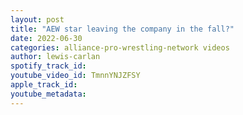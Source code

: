 ```yaml
---
layout: post
title: "AEW star leaving the company in the fall?"
date: 2022-06-30
categories: alliance-pro-wrestling-network videos
author: lewis-carlan
spotify_track_id: 
youtube_video_id: TmnnYNJZFSY
apple_track_id: 
youtube_metadata: 
---
```

